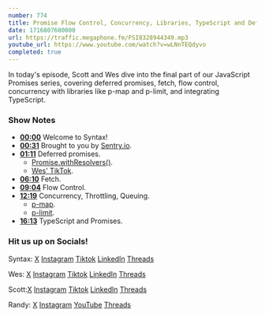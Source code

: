 ```yaml
---
number: 774
title: Promise Flow Control, Concurrency, Libraries, TypeScript and Deferreds - Part 3
date: 1716807600000
url: https://traffic.megaphone.fm/FSI8328944349.mp3
youtube_url: https://www.youtube.com/watch?v=wLNnTEQdyvo
completed: true
---
```


In today's episode, Scott and Wes dive into the final part of our JavaScript Promises series, covering deferred promises, fetch, flow control, concurrency with libraries like p-map and p-limit, and integrating TypeScript.

### Show Notes

* **[00:00](#t=00:00)** Welcome to Syntax!
* **[00:31](#t=00:31)** Brought to you by [Sentry.io](https://sentry.io/syntax).
* **[01:11](#t=01:11)** Deferred promises.
    * [Promise.withResolvers()](https://developer.mozilla.org/en-US/docs/Web/JavaScript/Reference/Global_Objects/Promise/withResolvers).
    * [Wes' TikTok](https://www.tiktok.com/@wesbos/video/7351425110932196613).
* **[06:10](#t=06:10)** Fetch.
* **[09:04](#t=09:04)** Flow Control.
* **[12:19](#t=12:19)** Concurrency, Throttling, Queuing.
    * [p-map](https://github.com/sindresorhus/p-map).
    * [p-limit](https://www.npmjs.com/package/p-limit).
* **[16:13](#t=16:13)** TypeScript and Promises.

### Hit us up on Socials!

Syntax: [X](https://twitter.com/syntaxfm) [Instagram](https://www.instagram.com/syntax_fm/) [Tiktok](https://www.tiktok.com/@syntaxfm) [LinkedIn](https://www.linkedin.com/company/96077407/admin/feed/posts/) [Threads](https://www.threads.net/@syntax_fm)

Wes: [X](https://twitter.com/wesbos) [Instagram](https://www.instagram.com/wesbos/) [Tiktok](https://www.tiktok.com/@wesbos) [LinkedIn](https://www.linkedin.com/in/wesbos/) [Threads](https://www.threads.net/@wesbos)

Scott:[X](https://twitter.com/stolinski) [Instagram](https://www.instagram.com/stolinski/) [Tiktok](https://www.tiktok.com/@stolinski) [LinkedIn](https://www.linkedin.com/in/stolinski/) [Threads](https://www.threads.net/@stolinski)

Randy: [X](https://twitter.com/randyrektor) [Instagram](https://www.instagram.com/randyrektor/) [YouTube](https://www.youtube.com/@randyrektor) [Threads](https://www.threads.net/@randyrektor)
